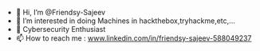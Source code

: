 - 👋 Hi, I’m @Friendsy-Sajeev
- 👀 I’m interested in doing Machines in hackthebox,tryhackme,etc,...
- 🌱 Cybersecurity Enthusiast
- 📫 How to reach me : www.linkedin.com/in/friendsy-sajeev-588049237

<!---
Friendsy-Sajeev/Friendsy-Sajeev is a ✨ special ✨ repository because its `README.md` (this file) appears on your GitHub profile.
You can click the Preview link to take a look at your changes.
--->
